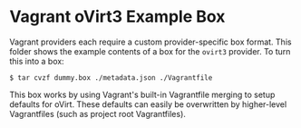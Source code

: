 # Vagrant oVirt3 Example Box

Vagrant providers each require a custom provider-specific box format.
This folder shows the example contents of a box for the `ovirt3` provider.
To turn this into a box:

```
$ tar cvzf dummy.box ./metadata.json ./Vagrantfile
```

This box works by using Vagrant's built-in Vagrantfile merging to setup
defaults for oVirt. These defaults can easily be overwritten by higher-level
Vagrantfiles (such as project root Vagrantfiles).
